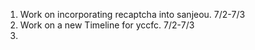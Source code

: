 1. Work on incorporating recaptcha into sanjeou. 7/2-7/3
2. Work on a new Timeline for yccfc. 7/2-7/3
3. 

